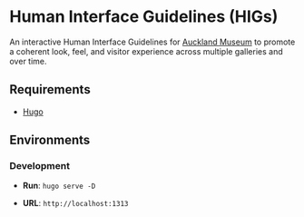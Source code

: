 # Human Interface Guidelines (HIGs)

An interactive Human Interface Guidelines for [Auckland Museum](http://www.aucklandmuseum.com/) to promote a coherent look, feel, and visitor experience across multiple galleries and over time.

## Requirements

* [Hugo](https://gohugo.io/getting-started/installing/)

## Environments

### Development

* **Run**: `hugo serve -D`

* **URL**: `http://localhost:1313`
